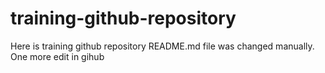 # training-github-repository
Here is training github repository
README.md file was changed manually. One more edit in gihub
